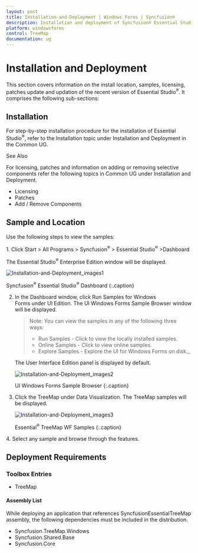 ```yaml
---
layout: post
title: Installation-and-Deployment | Windows Forms | Syncfusion®
description: Installation and deployment of Syncfusion® Essential Studio® WindowsForms TreeMap control, its elements, and more.
platform: windowsforms
control: TreeMap
documentation: ug
---
```


# Installation and Deployment

This section covers information on the install location, samples, licensing, patches update and updation of the recent version of Essential Studio<sup>®</sup>. It comprises the following sub-sections:



## Installation

For step-by-step installation procedure for the installation of Essential Studio<sup>®</sup>, refer to the Installation topic under Installation and Deployment in the Common UG.



See Also

For licensing, patches and information on adding or removing selective components refer the following topics in Common UG under Installation and Deployment.



* Licensing
* Patches
* Add / Remove Components



## Sample and Location

Use the following steps to view the samples:



1. Click Start > All Programs > Syncfusion<sup>®</sup> > Essential Studio<sup>®</sup> <version number> >Dashboard

   The Essential Studio<sup>®</sup> Enterprise Edition window will be displayed.

   ![Installation-and-Deployment_images1](Installation-and-Deployment_images/Installation-and-Deployment_img1.png)

   Syncfusion<sup>®</sup> Essential Studio<sup>®</sup> Dashboard
   {:.caption}

2. In the Dashboard window, click Run Samples for Windows Forms under UI Edition. The UI Windows Forms Sample Browser window will be displayed.


   > Note: You can view the samples in any of the following three ways:
   > * Run Samples - Click to view the locally installed samples.
   > * Online Samples - Click to view online samples.
   > * Explore Samples - Explore the UI for Windows Forms on disk._

   The User Interface Edition panel is displayed by default.



   ![Installation-and-Deployment_images2](Installation-and-Deployment_images/Installation-and-Deployment_img2.png)

   UI Windows Forms Sample Browser
   {:.caption}

3. Click the TreeMap under Data Visualization. The TreeMap samples will be displayed.

   ![Installation-and-Deployment_images3](Installation-and-Deployment_images/Installation-and-Deployment_img3.png)

   Essential<sup>®</sup> TreeMap WF Samples
   {:.caption}


4. Select any sample and browse through the features. 





## Deployment Requirements



### Toolbox Entries



* TreeMap

#### Assembly List

While deploying an application that references SyncfusionEssentialTreeMap assembly, the following dependencies must be included in the distribution.

* Syncfusion.TreeMap.Windows
* Syncfusion.Shared.Base
* Syncfusion.Core